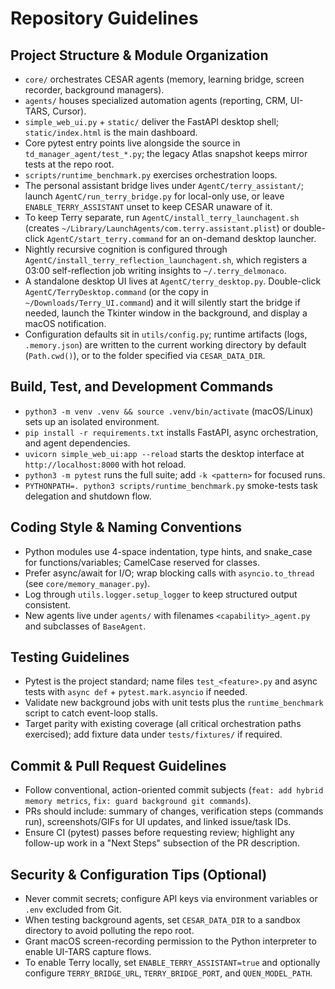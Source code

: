 # Repository Guidelines

## Project Structure & Module Organization
- `core/` orchestrates CESAR agents (memory, learning bridge, screen recorder, background managers).
- `agents/` houses specialized automation agents (reporting, CRM, UI-TARS, Cursor).
- `simple_web_ui.py` + `static/` deliver the FastAPI desktop shell; `static/index.html` is the main dashboard.
- Core pytest entry points live alongside the source in `td_manager_agent/test_*.py`; the legacy Atlas snapshot keeps mirror tests at the repo root.
- `scripts/runtime_benchmark.py` exercises orchestration loops.
- The personal assistant bridge lives under `AgentC/terry_assistant/`; launch `AgentC/run_terry_bridge.py` for local-only use, or leave `ENABLE_TERRY_ASSISTANT` unset to keep CESAR unaware of it.
- To keep Terry separate, run `AgentC/install_terry_launchagent.sh` (creates `~/Library/LaunchAgents/com.terry.assistant.plist`) or double-click `AgentC/start_terry.command` for an on-demand desktop launcher.
- Nightly recursive cognition is configured through `AgentC/install_terry_reflection_launchagent.sh`, which registers a 03:00 self-reflection job writing insights to `~/.terry_delmonaco`.
- A standalone desktop UI lives at `AgentC/terry_desktop.py`. Double-click `AgentC/TerryDesktop.command` (or the copy in `~/Downloads/Terry_UI.command`) and it will silently start the bridge if needed, launch the Tkinter window in the background, and display a macOS notification.
- Configuration defaults sit in `utils/config.py`; runtime artifacts (logs, `.memory.json`) are written to the current working directory by default (`Path.cwd()`), or to the folder specified via `CESAR_DATA_DIR`.

## Build, Test, and Development Commands
- `python3 -m venv .venv && source .venv/bin/activate` (macOS/Linux) sets up an isolated environment.
- `pip install -r requirements.txt` installs FastAPI, async orchestration, and agent dependencies.
- `uvicorn simple_web_ui:app --reload` starts the desktop interface at `http://localhost:8000` with hot reload.
- `python3 -m pytest` runs the full suite; add `-k <pattern>` for focused runs.
- `PYTHONPATH=. python3 scripts/runtime_benchmark.py` smoke-tests task delegation and shutdown flow.

## Coding Style & Naming Conventions
- Python modules use 4-space indentation, type hints, and snake_case for functions/variables; CamelCase reserved for classes.
- Prefer async/await for I/O; wrap blocking calls with `asyncio.to_thread` (see `core/memory_manager.py`).
- Log through `utils.logger.setup_logger` to keep structured output consistent.
- New agents live under `agents/` with filenames `<capability>_agent.py` and subclasses of `BaseAgent`.

## Testing Guidelines
- Pytest is the project standard; name files `test_<feature>.py` and async tests with `async def` + `pytest.mark.asyncio` if needed.
- Validate new background jobs with unit tests plus the `runtime_benchmark` script to catch event-loop stalls.
- Target parity with existing coverage (all critical orchestration paths exercised); add fixture data under `tests/fixtures/` if required.

## Commit & Pull Request Guidelines
- Follow conventional, action-oriented commit subjects (`feat: add hybrid memory metrics`, `fix: guard background git commands`).
- PRs should include: summary of changes, verification steps (commands run), screenshots/GIFs for UI updates, and linked issue/task IDs.
- Ensure CI (pytest) passes before requesting review; highlight any follow-up work in a "Next Steps" subsection of the PR description.

## Security & Configuration Tips (Optional)
- Never commit secrets; configure API keys via environment variables or `.env` excluded from Git.
- When testing background agents, set `CESAR_DATA_DIR` to a sandbox directory to avoid polluting the repo root.
- Grant macOS screen-recording permission to the Python interpreter to enable UI-TARS capture flows.
- To enable Terry locally, set `ENABLE_TERRY_ASSISTANT=true` and optionally configure `TERRY_BRIDGE_URL`, `TERRY_BRIDGE_PORT`, and `QUEN_MODEL_PATH`.
